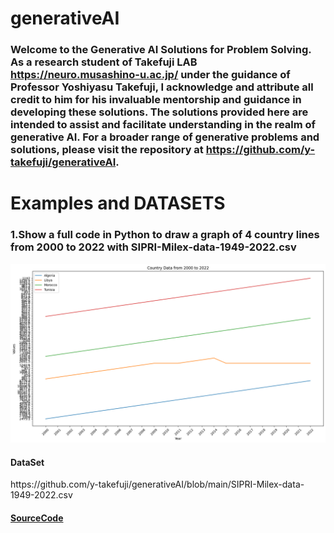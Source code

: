 # generativeAI

### Welcome to the Generative AI Solutions for Problem Solving. As a research student of Takefuji LAB https://neuro.musashino-u.ac.jp/ under the guidance of Professor Yoshiyasu Takefuji, I acknowledge and attribute all credit to him for his invaluable mentorship and guidance in developing these solutions. The solutions provided here are intended to assist and facilitate understanding in the realm of generative AI. For a broader range of generative problems and solutions, please visit the repository at https://github.com/y-takefuji/generativeAI. 

# Examples and DATASETS
<h3>1.Show a full code in Python to draw a graph of 4 country lines from 2000 to 2022 with SIPRI-Milex-data-1949-2022.csv</h3>
  
<img src="https://github.com/Arifs75/generativeAI/blob/main/Show%20a%20full%20code%20in%20Python%20to%20draw%20a%20graph%20of%204%20country%20lines%20from%202000%20to%202022%20with%20SIPRI-Milex-data-1949-2022.csv.png" width="700">

 <h4>DataSet</h4>
https://github.com/y-takefuji/generativeAI/blob/main/SIPRI-Milex-data-1949-2022.csv

[<h4>SourceCode</h4>](https://github.com/Arifs75/generativeAI/blob/main/Show%20a%20full%20code%20in%20Python%20to%20draw%20a%20graph%20of%204%20country%20lines%20from%202000%20to%202022%20with%20SIPRI-Milex-data-1949-2022.csv.py)
